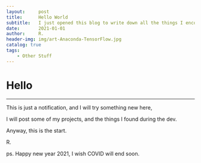 ```yaml
---
layout:     post
title:      Hello World 
subtitle:   I just opened this blog to write down all the things I encountered daily in my trying-to-be-professional life.
date:       2021-01-01
author:     R.
header-img: img/art-Anaconda-TensorFlow.jpg
catalog: true
tags:
    - Other Stuff
---
```


# Hello
<hr/>
This is just a notification, and I will try something new here, 

I will post some of my projects, and the things I found during the dev. 

Anyway, this is the start. 

R. 

ps. Happy new year 2021, I wish COVID will end soon.

